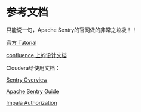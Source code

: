 # 参考文档

只能说一句，Apache Sentry的官网做的非常之垃圾！！

[官方 Tutorial](https://cwiki.apache.org/confluence/display/SENTRY/Sentry+Tutorial)

[confluence 上的设计文档](https://cwiki.apache.org/confluence/display/SENTRY)


Cloudera给使用文档：

[Sentry Overview](https://www.cloudera.com/documentation/enterprise/6/6.1/topics/sg_sentry_overview.html#sentry_overview)

[Apache Sentry Guide](https://www.cloudera.com/documentation/enterprise/6/6.1/topics/sentry.html)

[Impala Authorization](https://www.cloudera.com/documentation/enterprise/6/6.1/topics/impala_authorization.html#authorization)